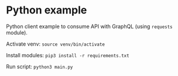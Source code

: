 # Python example

Python client example to consume API with GraphQL (using `requests` module).

Activate venv:
`source venv/bin/activate`

Install modules:
`pip3 install -r requirements.txt`

Run script:
`python3 main.py`
